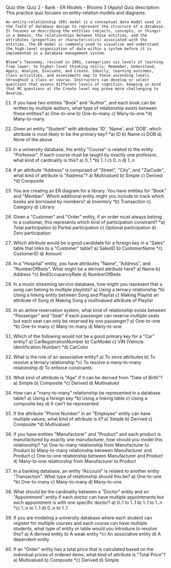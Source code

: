 Quiz title: Quiz 2 - Bank - ER Models - Blooms 3 (Apply)
Quiz description: This practice quiz focuses on entity-relation models and diagrams. 

    An entity-relationship (ER) model is a conceptual data model used in the field of database design to represent the structure of a database. It focuses on describing the entities (objects, concepts, or things) in a domain, the relationships between those entities, and the attributes (properties or characteristics) associated with the entities. The ER model is commonly used to visualize and understand the high-level organization of data within a system before it is implemented in a database management system.

    Bloom’s Taxonomy, revised in 2001, categorizes six levels of learning from lower- to higher-level thinking skills: Remember, Understand, Apply, Analyze, Evaluate, and Create. Ideally, learning outcomes, class activities, and assessments map to these ascending levels throughout a class or course. Instructors can develop or select questions that assess different levels of cognition, keeping in mind that MC questions at the Create level may prove more challenging to develop.


21. If you have two entities "Book" and "Author", and each book can be written by multiple authors, what type of relationship exists between these entities?
a) One-to-one
b) One-to-many
c) Many-to-one
*d) Many-to-many

22. Given an entity "Student" with attributes 'ID', 'Name', and 'DOB', which attribute is most likely to be the primary key?
*a) ID
b) Name
c) DOB
d) None of the above

23. In a university database, the entity "Course" is related to the entity "Professor". If each course must be taught by exactly one professor, what kind of cardinality is this?
a) 0..1
*b) 1..1
c) 0..n
d) 1..n

24. If an attribute "Address" is composed of "Street", "City", and "ZipCode", what kind of attribute is "Address"?
a) Multivalued
b) Simple
c) Derived
*d) Composite

25. You are creating an ER diagram for a library. You have entities for "Book" and "Member". Which additional entity might you include to track which books are borrowed by members?
a) Inventory
*b) Transaction
c) Category
d) Library

26. Given a "Customer" and "Order" entity, if an order must always belong to a customer, this represents which kind of participation constraint?
*a) Total participation
b) Partial participation
c) Optional participation
d) Zero participation

27. Which attribute would be a good candidate for a foreign key in a "Sales" table that links to a "Customer" table?
a) SalesID
b) CustomerName
*c) CustomerID
d) Amount

28. In a "Hospital" entity, you have attributes "Name", "Address", and "NumberOfBeds". What might be a derived attribute here?
a) Name
b) Address
*c) BedOccupancyRate
d) NumberOfBeds

29. In a music streaming service database, how might you represent that a song can belong to multiple playlists?
a) Using a ternary relationship
*b) Using a linking entity between Song and Playlist
c) Making Playlist an attribute of Song
d) Making Song a multivalued attribute of Playlist

30. In an airline reservation system, what kind of relationship exists between "Passenger" and "Seat" if each passenger can reserve multiple seats but each seat can only be reserved by one passenger?
a) One-to-one
*b) One-to-many
c) Many-to-many
d) Many-to-one

31. Which of the following would not be a good primary key for a "Car" entity?
a) CarRegistrationNumber
b) CarModel
c) VIN (Vehicle Identification Number)
*d) CarColor

32. What is the role of an associative entity?
a) To store attributes
b) To resolve a ternary relationship
*c) To resolve a many-to-many relationship
d) To enforce constraints

33. What kind of attribute is "Age" if it can be derived from "Date of Birth"?
a) Simple
b) Composite
*c) Derived
d) Multivalued

34. How can a "many-to-many" relationship be represented in a database table?
a) Using a foreign key
*b) Using a linking table
c) Using a composite key
d) It can't be represented

35. If the attribute "Phone Number" in an "Employee" entity can have multiple values, what kind of attribute is it?
a) Simple
b) Derived
c) Composite
*d) Multivalued

36. If you have entities "Manufacturer" and "Product" and each product is manufactured by exactly one manufacturer, how should you model this relationship?
*a) One-to-many relationship from Manufacturer to Product
b) Many-to-many relationship between Manufacturer and Product
c) One-to-one relationship between Manufacturer and Product
d) Many-to-one relationship from Manufacturer to Product

37. In a banking database, an entity "Account" is related to another entity "Transaction". What type of relationship should this be?
a) One-to-one
*b) One-to-many
c) Many-to-many
d) Many-to-one

38. What should be the cardinality between a "Doctor" entity and an "Appointment" entity if each doctor can have multiple appointments but each appointment is with one specific doctor?
a) 0..1 to 1..1
b) 1..1 to 1..n
*c) 1..n to 1..1
d) 0..n to 1..1

39. If you are modeling a university database where each student can register for multiple courses and each course can have multiple students, what type of entity or table would you introduce to resolve this?
a) A derived entity
b) A weak entity
*c) An associative entity
d) A dependent entity

40. If an "Order" entity has a total price that is calculated based on the individual prices of ordered items, what kind of attribute is "Total Price"?
a) Multivalued
b) Composite
*c) Derived
d) Simple

